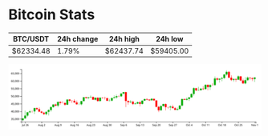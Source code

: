 # Bitcoin Stats

BTC/USDT|24h change|24h high|24h low|
|---|---|---|---|
|$62334.48|1.79%|$62437.74|$59405.00|

<img src="./chart.svg">
